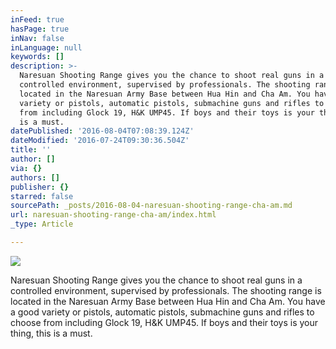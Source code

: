 ```yaml
---
inFeed: true
hasPage: true
inNav: false
inLanguage: null
keywords: []
description: >-
  Naresuan Shooting Range gives you the chance to shoot real guns in a
  controlled environment, supervised by professionals. The shooting range is
  located in the Naresuan Army Base between Hua Hin and Cha Am. You have a good
  variety or pistols, automatic pistols, submachine guns and rifles to choose
  from including Glock 19, H&K UMP45. If boys and their toys is your thing, this
  is a must.
datePublished: '2016-08-04T07:08:39.124Z'
dateModified: '2016-07-24T09:30:36.504Z'
title: ''
author: []
via: {}
authors: []
publisher: {}
starred: false
sourcePath: _posts/2016-08-04-naresuan-shooting-range-cha-am.md
url: naresuan-shooting-range-cha-am/index.html
_type: Article

---
```

![](https://the-grid-user-content.s3-us-west-2.amazonaws.com/892ef7c4-ef88-4a04-b28b-f571493c45a4.jpg)

Naresuan Shooting Range gives you the chance to shoot real guns in a controlled environment, supervised by professionals. The shooting range is located in the Naresuan Army Base between Hua Hin and Cha Am. You have a good variety or pistols, automatic pistols, submachine guns and rifles to choose from including Glock 19, H&K UMP45\. If boys and their toys is your thing, this is a must.